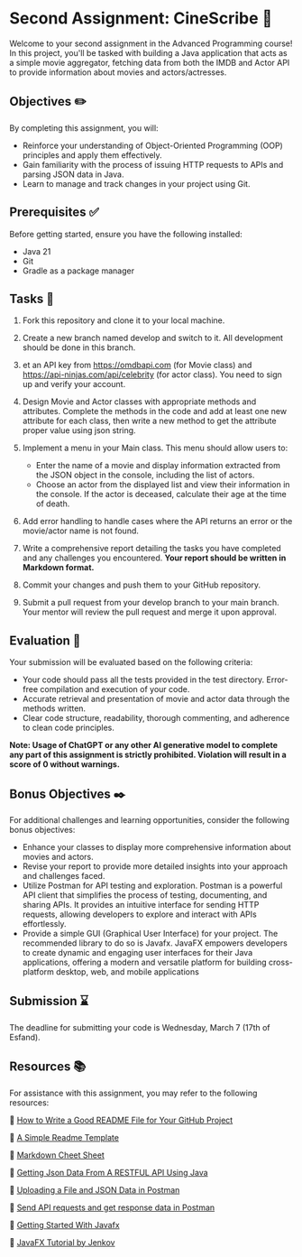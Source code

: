 
# Second Assignment: CineScribe 🎥
Welcome to your second assignment in the Advanced Programming course! In this project, you'll be tasked with building a Java application that acts as a simple movie aggregator, fetching data from both the IMDB and Actor API to provide information about movies and actors/actresses.

## Objectives ✏️
By completing this assignment, you will:

- Reinforce your understanding of Object-Oriented Programming (OOP) principles and apply them effectively.
- Gain familiarity with the process of issuing HTTP requests to APIs and parsing JSON data in Java.
- Learn to manage and track changes in your project using Git.
## Prerequisites ✅
Before getting started, ensure you have the following installed:

- Java 21
- Git
- Gradle as a package manager
## Tasks 📝
1. Fork this repository and clone it to your local machine.
2. Create a new branch named develop and switch to it. All development should be done in this branch.
3. et an API key from https://omdbapi.com (for Movie class) and https://api-ninjas.com/api/celebrity (for actor class). You need to sign up and verify your account.
4. Design Movie and Actor classes with appropriate methods and attributes. Complete the methods in the code and add at least one new attribute for each class, then write a new method to get the attribute proper value using json string.
5. Implement a menu in your Main class. This menu should allow users to:

 	- Enter the name of a movie and display information extracted from the JSON object in the console, including the list of actors.
	- Choose an actor from the displayed list and view their information in the console. If the actor is deceased, calculate their age at the time of death.

6. Add error handling to handle cases where the API returns an error or the movie/actor name is not found.
7. Write a comprehensive report detailing the tasks you have completed and any challenges you encountered. **Your report should be written in Markdown format.**
8. Commit your changes and push them to your GitHub repository.
9. Submit a pull request from your develop branch to your main branch. Your mentor will review the pull request and merge it upon approval.

## Evaluation 📃
Your submission will be evaluated based on the following criteria:

- Your code should pass all the tests provided in the test directory.
Error-free compilation and execution of your code. 
- Accurate retrieval and presentation of movie and actor data through the methods written.
- Clear code structure, readability, thorough commenting, and adherence to clean code principles.

**Note: Usage of ChatGPT or any other AI generative model to complete any part of this assignment is strictly prohibited. Violation will result in a score of 0 without warnings.**

## Bonus Objectives ✒️
For additional challenges and learning opportunities, consider the following bonus objectives:

- Enhance your classes to display more comprehensive information about movies and actors.
- Revise your report to provide more detailed insights into your approach and challenges faced.
- Utilize Postman for API testing and exploration. Postman is a powerful API client that simplifies the process of testing, documenting, and sharing APIs. It provides an intuitive interface for sending HTTP requests, allowing developers to explore and interact with APIs effortlessly.
- Provide a simple GUI (Graphical User Interface) for your project. The recommended library to do so is Javafx. JavaFX empowers developers to create dynamic and engaging user interfaces for their Java applications, offering a modern and versatile platform for building cross-platform desktop, web, and mobile applications

## Submission ⌛
The deadline for submitting your code is Wednesday, March 7 (17th of Esfand).

## Resources 📚
For assistance with this assignment, you may refer to the following resources:

🔗 [How to Write a Good README File for Your GitHub Project](https://www.freecodecamp.org/news/how-to-write-a-good-readme-file/)

🔗 [A Simple Readme Template](https://gist.github.com/DomPizzie/7a5ff55ffa9081f2de27c315f5018afc)

🔗 [Markdown Cheet Sheet](https://www.freecodecamp.org/news/markdown-cheat-sheet/)

🔗 [Getting Json Data From A RESTFUL API Using Java](https://medium.com/swlh/getting-json-data-from-a-restful-api-using-java-b327aafb3751)

🔗 [Uploading a File and JSON Data in Postman](https://www.baeldung.com/postman-upload-file-json)

🔗 [Send API requests and get response data in Postman](https://learning.postman.com/docs/sending-requests/requests/)

🔗 [Getting Started With Javafx](https://openjfx.io/openjfx-docs/)

🔗 [JavaFX Tutorial by Jenkov](https://jenkov.com/tutorials/javafx/index.html)
 
 